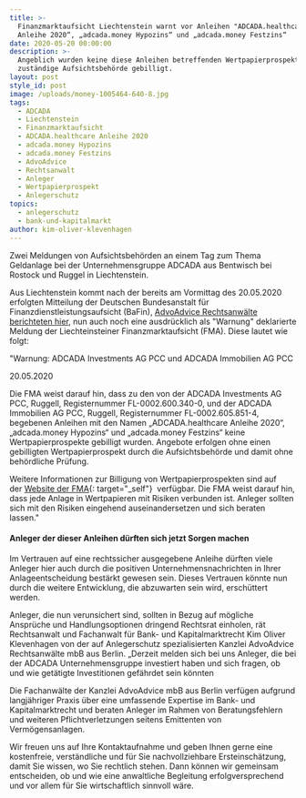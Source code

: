 ```yaml
---
title: >-
  Finanzmarktaufsicht Liechtenstein warnt vor Anleihen "ADCADA.healthcare
  Anleihe 2020“, „adcada.money Hypozins“ und „adcada.money Festzins“
date: 2020-05-20 00:00:00
description: >-
  Angeblich wurden keine diese Anleihen betreffenden Wertpapierprospekte durch
  zuständige Aufsichtsbehörde gebilligt.
layout: post
style_id: post
image: /uploads/money-1005464-640-8.jpg
tags:
  - ADCADA
  - Liechtenstein
  - Finanzmarktaufsicht
  - ADCADA.healthcare Anleihe 2020
  - adcada.money Hypozins
  - adcada.money Festzins
  - AdvoAdvice
  - Rechtsanwalt
  - Anleger
  - Wertpapierprospekt
  - Anlegerschutz
topics:
  - anlegerschutz
  - bank-und-kapitalmarkt
author: kim-oliver-klevenhagen
---
```


Zwei Meldungen von Aufsichtsbehörden an einem Tag zum Thema Geldanlage bei der Unternehmensgruppe ADCADA aus Bentwisch bei Rostock und Ruggel in Liechtenstein.&nbsp;

Aus Liechtenstein kommt nach der bereits am Vormittag des 20.05.2020 erfolgten Mitteilung der Deutschen Bundesanstalt für Finanzdienstleistungsaufsicht (BaFin), [AdvoAdvice Rechtsanwälte berichteten hier](https://advoadvice.de/blog/adcada-unternehmensgruppe-erneute-bafin-meldung-k%C3%B6nnte-anleger-beunruhigen/), nun auch noch eine ausdrücklich als "Warnung" deklarierte Meldung der Liechteinsteiner Finanzmarktaufsicht (FMA). Diese lautet wie folgt:

"Warnung: ADCADA Investments AG PCC und ADCADA Immobilien AG PCC

20\.05.2020

Die FMA weist darauf hin, dass zu den von der ADCADA Investments AG PCC, Ruggell, Registernummer FL-0002.600.340-0, und der ADCADA Immobilien AG PCC, Ruggell, Registernummer FL-0002.605.851-4, begebenen Anleihen mit den Namen „ADCADA.healthcare Anleihe 2020“, „adcada.money Hypozins“ und „adcada.money Festzins“ keine Wertpapierprospekte gebilligt wurden. Angebote erfolgen ohne einen gebilligten Wertpapierprospekt durch die Aufsichtsbehörde und damit ohne behördliche Prüfung.

Weitere Informationen zur Billigung von Wertpapierprospekten sind auf der&nbsp;[Website der FMA](https://www.fma-li.li/de/aufsicht/bereich-wertpapiere-und-markte/wertpapierprospekte/billigung.html){: target="_self"}&nbsp; verfügbar. Die FMA weist darauf hin, dass jede Anlage in Wertpapieren mit Risiken verbunden ist. Anleger sollten sich mit den Risiken eingehend auseinandersetzen und sich beraten lassen."

#### Anleger der dieser Anleihen dürften sich jetzt Sorgen machen

Im Vertrauen auf eine rechtssicher ausgegebene Anleihe dürften viele Anleger hier auch durch die positiven Unternehmensnachrichten in Ihrer Anlageentscheidung bestärkt gewesen sein. Dieses Vertrauen könnte nun durch die weitere Entwicklung, die abzuwarten sein wird, erschüttert werden.&nbsp;&nbsp;

Anleger, die nun verunsichert sind, sollten in Bezug auf mögliche Ansprüche und Handlungsoptionen dringend Rechtsrat einholen, rät Rechtsanwalt und Fachanwalt für Bank- und Kapitalmarktrecht Kim Oliver Klevenhagen von der auf Anlegerschutz spezialisierten Kanzlei AdvoAdvice Rechtsanwälte mbB aus Berlin. „Derzeit melden sich bei uns Anleger, die bei der ADCADA Unternehmensgruppe investiert haben und sich fragen, ob und wie getätigte Investitionen gefährdet sein könnten

Die Fachanwälte der Kanzlei AdvoAdvice mbB aus Berlin verfügen aufgrund langjähriger Praxis über eine umfassende Expertise im Bank- und Kapitalmarktrecht und beraten Anleger im Rahmen von Beratungsfehlern und weiteren Pflichtverletzungen seitens Emittenten von Vermögensanlagen.&nbsp;

Wir freuen uns auf Ihre Kontaktaufnahme und geben Ihnen gerne eine kostenfreie, verständliche und für Sie nachvollziehbare Ersteinschätzung, damit Sie wissen, wo Sie rechtlich stehen. Dann können wir gemeinsam entscheiden, ob und wie eine anwaltliche Begleitung erfolgversprechend und vor allem für Sie wirtschaftlich sinnvoll wäre.

&nbsp;